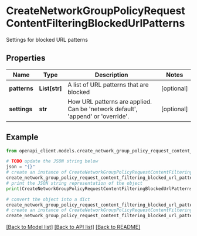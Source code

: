 # CreateNetworkGroupPolicyRequestContentFilteringBlockedUrlPatterns

Settings for blocked URL patterns

## Properties

Name | Type | Description | Notes
------------ | ------------- | ------------- | -------------
**patterns** | **List[str]** | A list of URL patterns that are blocked | [optional] 
**settings** | **str** | How URL patterns are applied. Can be &#39;network default&#39;, &#39;append&#39; or &#39;override&#39;. | [optional] 

## Example

```python
from openapi_client.models.create_network_group_policy_request_content_filtering_blocked_url_patterns import CreateNetworkGroupPolicyRequestContentFilteringBlockedUrlPatterns

# TODO update the JSON string below
json = "{}"
# create an instance of CreateNetworkGroupPolicyRequestContentFilteringBlockedUrlPatterns from a JSON string
create_network_group_policy_request_content_filtering_blocked_url_patterns_instance = CreateNetworkGroupPolicyRequestContentFilteringBlockedUrlPatterns.from_json(json)
# print the JSON string representation of the object
print(CreateNetworkGroupPolicyRequestContentFilteringBlockedUrlPatterns.to_json())

# convert the object into a dict
create_network_group_policy_request_content_filtering_blocked_url_patterns_dict = create_network_group_policy_request_content_filtering_blocked_url_patterns_instance.to_dict()
# create an instance of CreateNetworkGroupPolicyRequestContentFilteringBlockedUrlPatterns from a dict
create_network_group_policy_request_content_filtering_blocked_url_patterns_from_dict = CreateNetworkGroupPolicyRequestContentFilteringBlockedUrlPatterns.from_dict(create_network_group_policy_request_content_filtering_blocked_url_patterns_dict)
```
[[Back to Model list]](../README.md#documentation-for-models) [[Back to API list]](../README.md#documentation-for-api-endpoints) [[Back to README]](../README.md)


